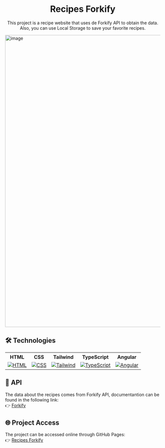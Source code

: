 <h1 align="center"> Recipes Forkify </h1>
<p align="center">This project is a recipe website that uses de Forkify API to obtain the data. Also, you can use Local Storage to save your favorite recipes.</p>
<img width="1920" height="945" alt="image" src="https://github.com/user-attachments/assets/612ffd8b-4e03-497b-80a3-85a0d36150d7" />

## 🛠 Technologies

<div align="center">
  <table>
    <tr>
      <th>HTML</th>
      <th>CSS</th>
      <th>Tailwind</th>
      <th>TypeScript</th>
  	  <th>Angular</th>
    </tr>
    <tr>
      <td align="center"><a href="https://skillicons.dev"><img src="https://skillicons.dev/icons?i=html" alt="HTML"></a></td>
      <td align="center"><a href="https://skillicons.dev"><img src="https://skillicons.dev/icons?i=css" alt="CSS"></a></td>
      <td align="center"><a href="https://skillicons.dev"><img src="https://skillicons.dev/icons?i=tailwind" alt="Tailwind"></a></td>
      <td align="center"><a href="https://skillicons.dev"><img src="https://skillicons.dev/icons?i=typescript" alt="TypeScript"></a></td>
  	  <td align="center"><a href="https://skillicons.dev"><img src="https://skillicons.dev/icons?i=angular" alt="Angular"></a></td>
    </tr>
  </table>
</div>

## 📄 API
The data about the recipes comes from Forkify API, documentantion can be found in the following link: <br>
👉 [Forkify](https://forkify-api.herokuapp.com/)

## 🌐 Project Access
The project can be accessed online through GitHub Pages: <br>
👉 [Recipes Forkify](https://joaocriminacio.github.io/RecipesForkify/)
